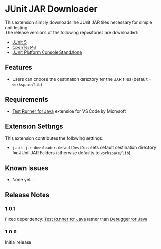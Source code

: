 # JUnit JAR Downloader
This extension simply downloads the JUnit JAR files necessary for simple unit testing.<br/>
The release versions of the following repositories are downloaded:
- [JUnit 5]("https://search.maven.org/artifact/org.junit.jupiter/junit-jupiter-api")
- [OpenTest4J]("https://search.maven.org/artifact/org.opentest4j/opentest4j")
- [JUnit Platform Console Standalone]("https://search.maven.org/artifact/org.junit.platform/junit-platform-console-standalone")

## Features
- Users can choose the destination directory for the JAR files (default = `workspace/lib`)

## Requirements
- [Test Runner for Java](https://marketplace.visualstudio.com/items?itemName=vscjava.vscode-java-test) extension for VS Code by Microsoft

## Extension Settings

This extension contributes the following settings:
- `junit-jar-downloader.defaultDestDir`: sets default destination directory for JUnit JAR Folders (otherwise defaults to `workspace/lib`)

## Known Issues
- None yet...

## Release Notes

### 1.0.1
Fixed dependency: [Test Runner for Java](https://marketplace.visualstudio.com/items?itemName=vscjava.vscode-java-test) rather than [Debugger for Java](https://marketplace.visualstudio.com/items?itemName=vscjava.vscode-java-debug)

### 1.0.0
Initial release
